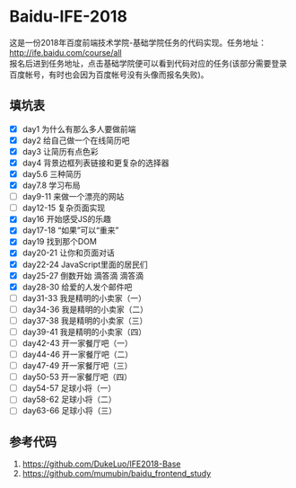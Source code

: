 # Baidu-IFE-2018
这是一份2018年百度前端技术学院-基础学院任务的代码实现。任务地址：http://ife.baidu.com/course/all  
报名后进到任务地址，点击基础学院便可以看到代码对应的任务(该部分需要登录百度帐号，有时也会因为百度帐号没有头像而报名失败)。

## 填坑表
- [x] day1 为什么有那么多人要做前端
- [x] day2 给自己做一个在线简历吧
- [x] day3 让简历有点色彩
- [x] day4 背景边框列表链接和更复杂的选择器
- [x] day5.6 三种简历
- [x] day7.8 学习布局
- [ ] day9-11 来做一个漂亮的网站
- [ ] day12-15 复杂页面实现
- [x] day16 开始感受JS的乐趣
- [x] day17-18 “如果”可以“重来”
- [x] day19 找到那个DOM
- [x] day20-21 让你和页面对话
- [x] day22-24 JavaScript里面的居民们
- [x] day25-27 倒数开始 滴答滴 滴答滴
- [x] day28-30 给爱的人发个邮件吧
- [ ] day31-33 我是精明的小卖家（一）
- [ ] day34-36 我是精明的小卖家（二）
- [ ] day37-38 我是精明的小卖家（三）
- [ ] day39-41 我是精明的小卖家（四）
- [ ] day42-43 开一家餐厅吧（一）
- [ ] day44-46 开一家餐厅吧（二）
- [ ] day47-49 开一家餐厅吧（三）
- [ ] day50-53 开一家餐厅吧（四）
- [ ] day54-57 足球小将（一）
- [ ] day58-62 足球小将（二）
- [ ] day63-66 足球小将（三）

## 参考代码
1. https://github.com/DukeLuo/IFE2018-Base
2. https://github.com/mumubin/baidu_frontend_study
